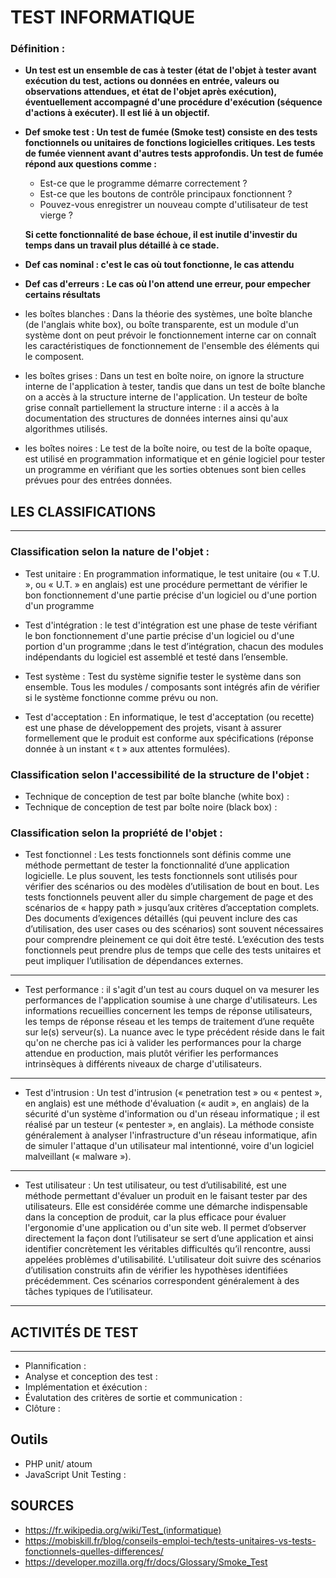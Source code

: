 # TEST INFORMATIQUE

### Définition :

- **Un test est un ensemble de cas à tester (état de l'objet à tester avant exécution du test, actions ou données en entrée, valeurs ou observations attendues, et état de l'objet après exécution), éventuellement accompagné d'une procédure d'exécution (séquence d'actions à exécuter). Il est lié à un objectif.**

- **Def smoke test : Un test de fumée (Smoke test) consiste en des tests fonctionnels ou unitaires de fonctions logicielles critiques. Les tests de fumée viennent avant d'autres tests approfondis. Un test de fumée répond aux questions comme :**

  - Est-ce que le programme démarre correctement ?
  - Est-ce que les boutons de contrôle principaux fonctionnent ?
  - Pouvez-vous enregistrer un nouveau compte d'utilisateur de test vierge ?

  **Si cette fonctionnalité de base échoue, il est inutile d'investir du temps dans un travail plus détaillé à ce stade.**

- **Def cas nominal : c'est le cas où tout fonctionne, le cas attendu**
- **Def cas d'erreurs : Le cas où l'on attend une erreur, pour empecher certains résultats**

- les boîtes blanches : Dans la théorie des systèmes, une boîte blanche (de l'anglais white box), ou boîte transparente, est un module d'un système dont on peut prévoir le fonctionnement interne car on connaît les caractéristiques de fonctionnement de l'ensemble des éléments qui le composent.

- les boîtes grises : Dans un test en boîte noire, on ignore la structure interne de l'application à tester, tandis que dans un test de boîte blanche on a accès à la structure interne de l'application. Un testeur de boîte grise connaît partiellement la structure interne : il a accès à la documentation des structures de données internes ainsi qu'aux algorithmes utilisés.

- les boîtes noires : Le test de la boîte noire, ou test de la boîte opaque, est utilisé en programmation informatique et en génie logiciel pour tester un programme en vérifiant que les sorties obtenues sont bien celles prévues pour des entrées données.

## LES CLASSIFICATIONS

---

### Classification selon la nature de l'objet :

- Test unitaire : En programmation informatique, le test unitaire (ou « T.U. », ou « U.T. » en anglais) est une procédure permettant de vérifier le bon fonctionnement d'une partie précise d'un logiciel ou d'une portion d'un programme

- Test d'intégration : le test d'intégration est une phase de teste vérifiant le bon fonctionnement d'une partie précise d'un logiciel ou d'une portion d'un programme ;dans le test d’intégration, chacun des modules indépendants du logiciel est assemblé et testé dans l’ensemble.

- Test système : Test du système signifie tester le système dans son ensemble. Tous les modules / composants sont intégrés afin de vérifier si le système fonctionne comme prévu ou non.

- Test d'acceptation : En informatique, le test d'acceptation (ou recette) est une phase de développement des projets, visant à assurer formellement que le produit est conforme aux spécifications (réponse donnée à un instant « t » aux attentes formulées).

### Classification selon l'accessibilité de la structure de l'objet :

- Technique de conception de test par boîte blanche (white box) :
- Technique de conception de test par boîte noire (black box) :

### Classification selon la propriété de l'objet :

- Test fonctionnel : Les tests fonctionnels sont définis comme une méthode permettant de tester la fonctionnalité d’une application logicielle. Le plus souvent, les tests fonctionnels sont utilisés pour vérifier des scénarios ou des modèles d’utilisation de bout en bout. Les tests fonctionnels peuvent aller du simple chargement de page et des scénarios de « happy path » jusqu’aux critères d’acceptation complets. Des documents d’exigences détaillés (qui peuvent inclure des cas d’utilisation, des user cases ou des scénarios) sont souvent nécessaires pour comprendre pleinement ce qui doit être testé. L’exécution des tests fonctionnels peut prendre plus de temps que celle des tests unitaires et peut impliquer l’utilisation de dépendances externes.

---

- Test performance : il s'agit d'un test au cours duquel on va mesurer les performances de l'application soumise à une charge d'utilisateurs. Les informations recueillies concernent les temps de réponse utilisateurs, les temps de réponse réseau et les temps de traitement d’une requête sur le(s) serveur(s). La nuance avec le type précédent réside dans le fait qu'on ne cherche pas ici à valider les performances pour la charge attendue en production, mais plutôt vérifier les performances intrinsèques à différents niveaux de charge d'utilisateurs.

---

- Test d'intrusion : Un test d'intrusion (« penetration test » ou « pentest », en anglais) est une méthode d'évaluation (« audit », en anglais) de la sécurité d'un système d'information ou d'un réseau informatique ; il est réalisé par un testeur (« pentester », en anglais). La méthode consiste généralement à analyser l'infrastructure d'un réseau informatique, afin de simuler l'attaque d'un utilisateur mal intentionné, voire d'un logiciel malveillant (« malware »).

---

- Test utilisateur :
  Un test utilisateur, ou test d’utilisabilité, est une méthode permettant d'évaluer un produit en le faisant tester par des utilisateurs. Elle est considérée comme une démarche indispensable dans la conception de produit, car la plus efficace pour évaluer l'ergonomie d'une application ou d'un site web. Il permet d’observer directement la façon dont l’utilisateur se sert d’une application et ainsi identifier concrètement les véritables difficultés qu’il rencontre, aussi appelées problèmes d'utilisabilité. L'utilisateur doit suivre des scénarios d’utilisation construits afin de vérifier les hypothèses identifiées précédemment. Ces scénarios correspondent généralement à des tâches typiques de l’utilisateur.

---

## ACTIVITÉS DE TEST

---

- Plannification :
- Analyse et conception des test :
- Implémentation et éxécution :
- Évalutation des critères de sortie et communication :
- Clôture :

## Outils

- PHP unit/ atoum
- JavaScript Unit Testing :

## SOURCES

- https://fr.wikipedia.org/wiki/Test_(informatique)
- https://mobiskill.fr/blog/conseils-emploi-tech/tests-unitaires-vs-tests-fonctionnels-quelles-differences/
- https://developer.mozilla.org/fr/docs/Glossary/Smoke_Test
